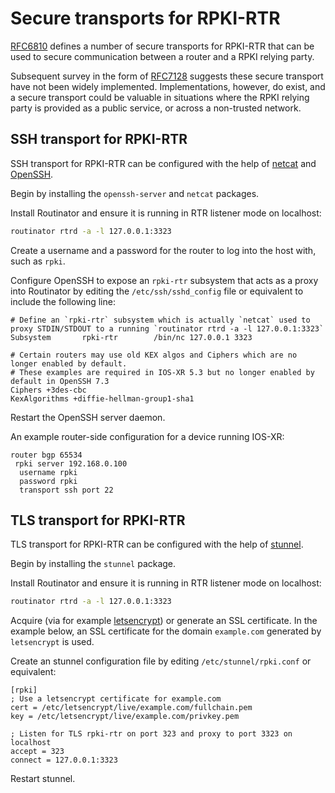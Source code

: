 # Secure transports for RPKI-RTR

[RFC6810](https://tools.ietf.org/html/rfc6810#page-17) defines a number of
secure transports for RPKI-RTR that can be used to secure communication
between a router and a RPKI relying party.

Subsequent survey in the form of [RFC7128](https://tools.ietf.org/html/rfc7128#page-7)
suggests these secure transport have not been widely implemented.
Implementations, however, do exist, and a secure transport could be valuable
in situations where the RPKI relying party is provided as a public service,
or across a non-trusted network.

## SSH transport for RPKI-RTR

SSH transport for RPKI-RTR can be configured with the help of [netcat](http://netcat.sourceforge.net/)
and [OpenSSH](https://www.openssh.com/).

Begin by installing the `openssh-server` and `netcat` packages.

Install Routinator and ensure it is running in RTR listener mode on localhost:

```bash
routinator rtrd -a -l 127.0.0.1:3323
```

Create a username and a password for the router to log into the host with,
such as `rpki`.

Configure OpenSSH to expose an `rpki-rtr` subsystem that acts as a proxy
into Routinator by editing the `/etc/ssh/sshd_config` file or equivalent to
include the following line:

```text
# Define an `rpki-rtr` subsystem which is actually `netcat` used to proxy STDIN/STDOUT to a running `routinator rtrd -a -l 127.0.0.1:3323`
Subsystem       rpki-rtr        /bin/nc 127.0.0.1 3323

# Certain routers may use old KEX algos and Ciphers which are no longer enabled by default.
# These examples are required in IOS-XR 5.3 but no longer enabled by default in OpenSSH 7.3
Ciphers +3des-cbc
KexAlgorithms +diffie-hellman-group1-sha1
```

Restart the OpenSSH server daemon.

An example router-side configuration for a device running IOS-XR:

```text
router bgp 65534
 rpki server 192.168.0.100
  username rpki
  password rpki
  transport ssh port 22
```

## TLS transport for RPKI-RTR

TLS transport for RPKI-RTR can be configured with the help of [stunnel](https://www.stunnel.org/).

Begin by installing the `stunnel` package.

Install Routinator and ensure it is running in RTR listener mode on localhost:

```bash
routinator rtrd -a -l 127.0.0.1:3323
```

Acquire (via for example [letsencrypt](https://letsencrypt.org/)) or generate
an SSL certificate. In the example below, an SSL certificate for
the domain `example.com` generated by `letsencrypt` is used.

Create an stunnel configuration file by editing `/etc/stunnel/rpki.conf`
or equivalent:

```text
[rpki]
; Use a letsencrypt certificate for example.com
cert = /etc/letsencrypt/live/example.com/fullchain.pem
key = /etc/letsencrypt/live/example.com/privkey.pem

; Listen for TLS rpki-rtr on port 323 and proxy to port 3323 on localhost
accept = 323
connect = 127.0.0.1:3323
```

Restart stunnel.
